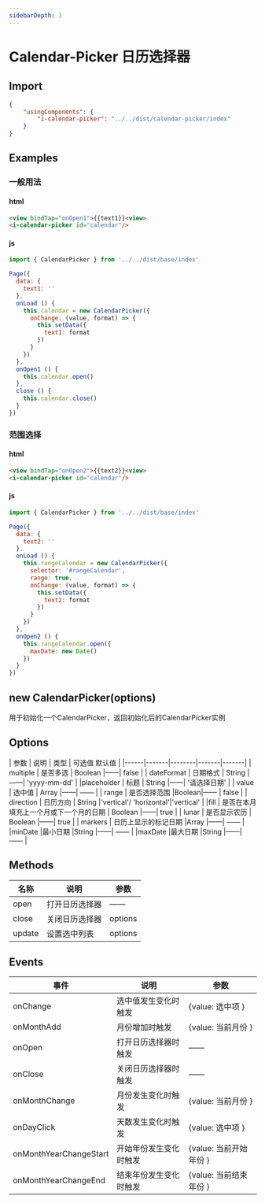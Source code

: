 ```yaml
---
sidebarDepth: 1
---
```

# Calendar-Picker 日历选择器

## Import

```json
{
    "usingComponents": {
        "i-calendar-picker": "../../dist/calendar-picker/index"
    }
}
```

## Examples

### 一般用法
#### html
```html
<view bindTap="onOpen1">{{text1}}<view>
<i-calendar-picker id="calendar"/>
```
#### js
```js
import { CalendarPicker } from '../../dist/base/index'

Page({
  data: {
    text1: ''
  },
  onLoad () {
    this.calendar = new CalendarPicker({
      onChange: (value, format) => {
        this.setData({
          text1: format
        })
      }
    })
  },
  onOpen1 () {
    this.calendar.open()
  },
  close () {
    this.calendar.close()
  }
})
```

### 范围选择
#### html
```html
<view bindTap="onOpen2">{{text2}}<view>
<i-calendar-picker id="calendar"/>
```
#### js
```js
import { CalendarPicker } from '../../dist/base/index'

Page({
  data: {
    text2: ''
  },
  onLoad () {
    this.rangeCalendar = new CalendarPicker({
      selector: '#rangeCalendar',
      range: true,
      onChange: (value, format) => {
        this.setData({
          text2: format
        })
      }
    })
  },
  onOpen2 () {
    this.rangeCalendar.open({
      maxDate: new Date()
    })
  }
})
```

## new CalendarPicker(options)

用于初始化一个CalendarPicker，返回初始化后的CalendarPicker实例

## Options

| 参数 |  说明 | 类型 | 可选值 默认值 |
|------|-------|--------|-------|-------|
| multiple | 是否多选 | Boolean |——| false |
| dateFormat | 日期格式 | String |——| 'yyyy-mm-dd' |
|placeholder | 标题 | String |——| '请选择日期' |
| value | 选中值 | Array |——| —— |
| range | 是否选择范围 |Boolean|—— | false |
| direction | 日历方向 | String |'vertical'/ 'horizontal'|'vertical' |
|fill | 是否在本月填充上一个月或下一个月的日期 | Boolean |——| true |
| lunar | 是否显示农历 | Boolean |——| true |
| markers | 日历上显示的标记日期 |Array |——| —— |
|minDate |最小日期 |String |——| —— |
|maxDate |最大日期 |String |——| —— |

## Methods

| 名称  |  说明  |   参数   |
|---------|--------|----------|
| open | 打开日历选择器 | —— |
| close | 关闭日历选择器 | options |
| update | 设置选中列表 | options |

## Events

| 事件  |  说明  |   参数   |
|---------|--------|----------|
| onChange | 选中值发生变化时触发 | {value: 选中项 } |
| onMonthAdd | 月份增加时触发 | {value: 当前月份 } |
| onOpen | 打开日历选择器时触发 | —— |
| onClose | 关闭日历选择器时触发 | —— |
| onMonthChange | 月份发生变化时触发 | {value: 当前月份 } |
| onDayClick | 天数发生变化时触发 | {value: 选中项 } |
| onMonthYearChangeStart | 开始年份发生变化时触发 | {value: 当前开始年份 } |
| onMonthYearChangeEnd | 结束年份发生变化时触发 | {value: 当前结束年份 } |